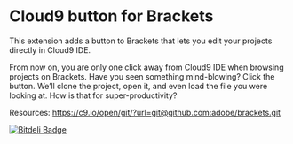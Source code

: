 Cloud9 button for Brackets
==========================

This extension adds a button to Brackets that lets you edit your projects directly in Cloud9 IDE.

From now on, you are only one click away from Cloud9 IDE when browsing projects on Brackets. Have you seen something mind-blowing? Click the button. We’ll clone the project, open it, and even load the file you were looking at. How is that for super-productivity?

Resources:
https://c9.io/open/git/?url=git@github.com:adobe/brackets.git


[![Bitdeli Badge](https://d2weczhvl823v0.cloudfront.net/alexsalas/alexsalas.brackets-cloud9/trend.png)](https://bitdeli.com/free "Bitdeli Badge")

